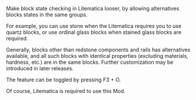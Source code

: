 Make block state checking in Litematica looser, by allowing alternatives blocks states in the same groups.

For example, you can use stone when the Litematica requires you to use quartz blocks, or use ordinal glass blocks when stained glass blocks are required.

Generally, blocks other than redstone components and rails has alternatives available, and all such blocks with identical properties (excluding materials, hardness, etc.) are in the same blocks. Further customization may be introduced in later releases.

The feature can be toggled by pressing F3 + O.

Of course, Litematica is required to use this Mod.